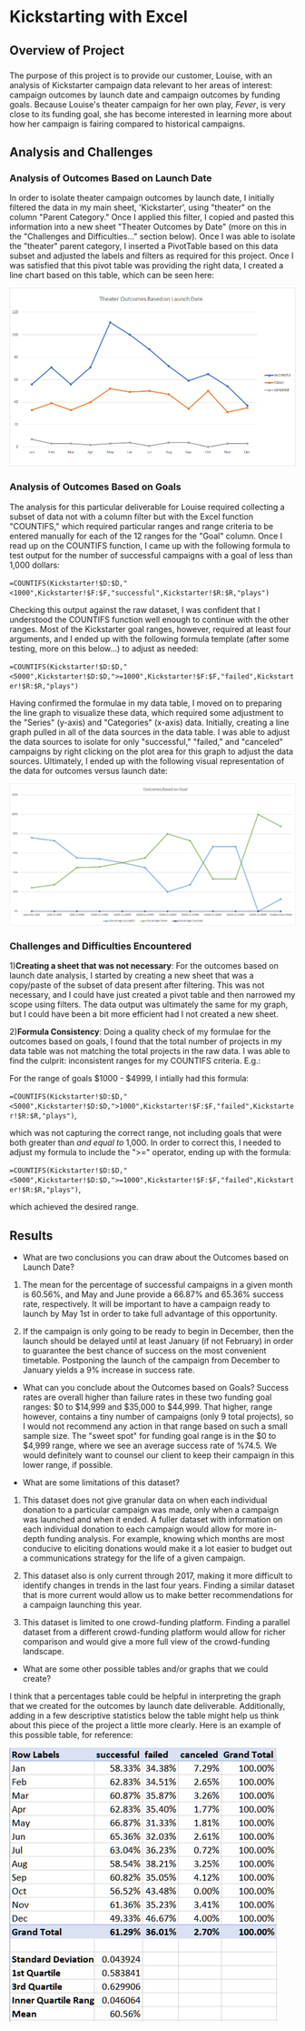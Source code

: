 # Kickstarting with Excel

## Overview of Project

  

### 
  The purpose of this project is to provide our customer, Louise, with an analysis of Kickstarter campaign data relevant to her areas of interest: campaign outcomes by launch date and campaign outcomes by funding goals. Because Louise's theater campaign for her own play, *Fever*, is very close to its funding goal, she has become interested in learning more about how her campaign is fairing compared to historical campaigns. 

## Analysis and Challenges

### Analysis of Outcomes Based on Launch Date

  In order to isolate theater campaign outcomes by launch date, I initially filtered the data in my main sheet, 'Kickstarter', using "theater" on the column "Parent Category." Once I applied this filter, I copied and pasted this information into a new sheet "Theater Outcomes by Date" (more on this in the "Challenges and Difficulties..." section below). Once I was able to isolate the "theater" parent category, I inserted a PivotTable based on this data subset and adjusted the labels and filters as required for this project. Once I was satisfied that this pivot table was providing the right data, I created a line chart based on this table, which can be seen here: 
  
  ![Outcomes versus Launch Date](https://github.com/Tozerh/Kickstarter-Analysis/blob/main/Resources/Theater_Outcomes_vs_Launch.png)

### Analysis of Outcomes Based on Goals
  The analysis for this particular deliverable for Louise required collecting a subset of data not with a column filter but with the Excel function "COUNTIFS," which required particular ranges and range criteria to be entered manually for each of the 12 ranges for the "Goal" column. Once I read up on the COUNTIFS function, I came up with the following formula to test output for the number of successful campaigns with a goal of less than 1,000 dollars: 
  
  `=COUNTIFS(Kickstarter!$D:$D,"<1000",Kickstarter!$F:$F,"successful",Kickstarter!$R:$R,"plays")`
  
  Checking this output against the raw dataset, I was confident that I understood the COUNTIFS function well enough to continue with the other ranges. Most of the Kickstarter goal ranges, however, required at least four arguments, and I ended up with the following formula template (after some testing, more on this below...) to adjust as needed: 

  `=COUNTIFS(Kickstarter!$D:$D,"<5000",Kickstarter!$D:$D,">=1000",Kickstarter!$F:$F,"failed",Kickstarter!$R:$R,"plays")` 

  Having confirmed the formulae in my data table, I moved on to preparing the line graph to visualize these data, which required some adjustment to the "Series" (y-axis) and "Categories" (x-axis) data. Initially, creating a line graph pulled in all of the data sources in the data table. I was able to adjust the data sources to isolate for only "successful," "failed," and "canceled" campaigns by right clicking on the plot area for this graph to adjust the data sources. Ultimately, I ended up with the following visual representation of the data for outcomes versus launch date: 

   ![Outcomes versus Goal](https://github.com/Tozerh/Kickstarter-Analysis/blob/main/Resources/Outcomes_versus_Goals.png) 

### Challenges and Difficulties Encountered

1)**Creating a sheet that was not necessary**:
  For the outcomes based on launch date analysis, I started by creating a new sheet that was a copy/paste of the subset of data present after filtering. This was not necessary, and I could have just created a pivot table and then narrowed my scope using filters. The data output was ultimately the same for my graph, but I could have been a bit more efficient had I not created a new sheet. 

2)**Formula Consistency**: 
  Doing a quality check of my formulae for the outcomes based on goals, I found that the total number of projects in my data table was not matching the total projects in the raw data. I was able to find the culprit: inconsistent ranges for my COUNTIFS criteria. E.g.: 
  
  For the range of goals $1000 - $4999, I intially had this formula: 
  
  `=COUNTIFS(Kickstarter!$D:$D,"<5000",Kickstarter!$D:$D,">1000",Kickstarter!$F:$F,"failed",Kickstarter!$R:$R,"plays")`, 
  
  which was not capturing the correct range, not including goals that were both greater than _and equal to_ 1,000. In order to correct this, I needed to adjust my formula to include the ">=" operator, ending up with the formula: 
  
  `=COUNTIFS(Kickstarter!$D:$D,"<5000",Kickstarter!$D:$D,">=1000",Kickstarter!$F:$F,"failed",Kickstarter!$R:$R,"plays")`, 
   
  which achieved the desired range. 


## Results

- What are two conclusions you can draw about the Outcomes based on Launch Date?

1) The mean for the percentage of successful campaigns in a given month is 60.56%, and May and June provide a 66.87% and 65.36% success rate, respectively. It will be important to have a campaign ready to launch by May 1st in order to take full advantage of this opportunity. 

2) If the campaign is only going to be ready to begin in December, then the launch should be delayed until at least January (if not February) in order to guarantee the best chance of success on the most convenient timetable. Postponing the launch of the campaign from December to January yields a 9% increase in success rate. 

- What can you conclude about the Outcomes based on Goals?
  Success rates are overall higher than failure rates in these two funding goal ranges:  $0 to $14,999 and $35,000 to $44,999. That higher, range however, contains a tiny number of campaigns (only 9 total projects), so I would not recommend any action in that range based on such a small sample size. The "sweet spot" for funding goal range is in the $0 to $4,999 range, where we see an average success rate of %74.5. We would definitely want to counsel our client to keep their campaign in this lower range, if possible. 
  

- What are some limitations of this dataset?

1) This dataset does not give granular data on when each individual donation to a particular campaign was made, only when a campaign was launched and when it ended. A fuller dataset with information on each individual donation to each campaign would allow for more in-depth funding analysis. For example, knowing which months are most conducive to eliciting donations would make it a lot easier to budget out a communications strategy for the life of a given campaign. 

2) This dataset also is only current through 2017, making it more difficult to identify changes in trends in the last four years. Finding a similar dataset that is more current would allow us to make better recommendations for a campaign launching this year. 

3) This dataset is limited to one crowd-funding platform. Finding a parallel dataset from a different crowd-funding platform would allow for richer comparison and would give a more full view of the crowd-funding landscape. 

- What are some other possible tables and/or graphs that we could create?

I think that a percentages table could be helpful in interpreting the graph that we created for the outcomes by launch date deliverable. Additionally, adding in a few descriptive statistics below the table might help us think about this piece of the project a little more clearly. Here is an example of this possible table, for reference: 

![Percentages Table and Descriptive Stats](https://github.com/Tozerh/Kickstarter-Analysis/blob/main/Percentages.PNG)
